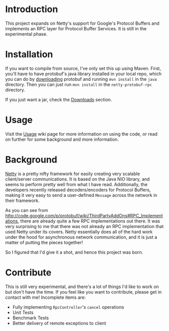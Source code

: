 # Introduction #
This project expands on Netty's support for Google's Protocol Buffers and implements an RPC layer for Protocol Buffer Services. It is still in the experimental phase.

# Installation #
If you want to compile from source, I've only set this up using Maven. First, you'll have to have protobuf's java library installed in your local repo, which you can do by [downloading](http://code.google.com/p/protobuf/downloads/list) protobuf and running `mvn install` in the `java` directory. Then you can just run `mvn install` in the `netty-protobuf-rpc` directory.

If you just want a jar, check the [Downloads](https://code.google.com/p/netty-protobuf-rpc/downloads/list) section.

# Usage #
Visit the [Usage](https://code.google.com/p/netty-protobuf-rpc/wiki/Usage) wiki page for more information on using the code, or read on further for some background and more information.

# Background #
[Netty](http://jboss.org/netty) is a pretty nifty framework for easily creating very scalable client/server communications. It is based on the Java NIO library, and seems to perform pretty well from what I have read. Additionally, the developers recently released decoders/encoders for Protocol Buffers, making it very easy to send a user-defined `Message` across the network in their framework.

As you can see from http://code.google.com/p/protobuf/wiki/ThirdPartyAddOns#RPC_Implementations, there are already quite a few RPC implementations out there. It was very surprising to me that there was not already an RPC implementation that used Netty under its covers. Netty essentially does all of the hard work under the hood for asynchronous network communication, and it is just a matter of putting the pieces together!

So I figured that I'd give it a shot, and hence this project was born.

# Contribute #
This is still very experimental, and there's a lot of things I'd like to work on but don't have the time. If you feel like you want to contribute, please get in contact with me! Incomplete items are:
  * Fully implementing `RpcController`'s `cancel` operations
  * Unit Tests
  * Benchmark Tests
  * Better delivery of remote exceptions to client